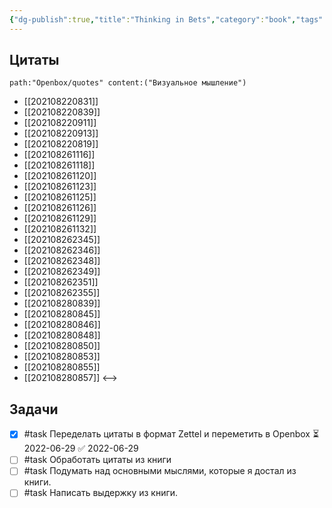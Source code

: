 ```yaml
---
{"dg-publish":true,"title":"Thinking in Bets","category":"book","tags":["books/inbox"],"rating":3,"date":"2021-08-22T09:04:28+03:00","modified_at":"2022-06-29T21:05:26+03:00","permalink":"/refs/vizualnoe-myshlenie/","dgHomeLink":false,"dgPassFrontmatter":true}
---
```





## Цитаты

```expander
path:"Openbox/quotes" content:("Визуальное мышление")
```

- [[202108220831]] 
- [[202108220839]] 
- [[202108220911]] 
- [[202108220913]] 
- [[202108220819]] 
- [[202108261116]] 
- [[202108261118]] 
- [[202108261120]] 
- [[202108261123]] 
- [[202108261125]] 
- [[202108261126]] 
- [[202108261129]] 
- [[202108261132]] 
- [[202108262345]] 
- [[202108262346]] 
- [[202108262348]] 
- [[202108262349]] 
- [[202108262351]] 
- [[202108262355]] 
- [[202108280839]] 
- [[202108280845]] 
- [[202108280846]] 
- [[202108280848]] 
- [[202108280850]] 
- [[202108280853]] 
- [[202108280855]] 
- [[202108280857]] 
<-->

## Задачи

- [x] #task Переделать цитаты в формат Zettel и переметить в Openbox ⏳ 2022-06-29 ✅ 2022-06-29
- [ ] #task Обработать цитаты из книги
- [ ] #task Подумать над основными мыслями, которые я достал из книги.
- [ ] #task Написать выдержку из книги.
